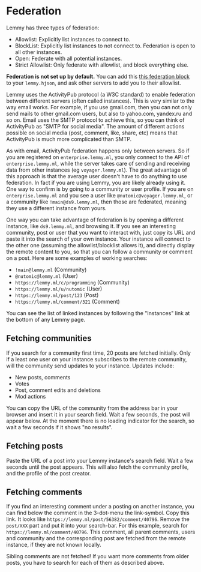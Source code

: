 # Federation

Lemmy has three types of federation:

- Allowlist: Explicitly list instances to connect to.
- BlockList: Explicitly list instances to not connect to. Federation is open to all other instances.
- Open: Federate with all potential instances.
- Strict Allowlist: Only federate with allowlist, and block everything else.

**Federation is not set up by default.** You can add this [this federation block](https://github.com/lemmynet/lemmy/blob/main/config/config.hjson#L64) to your `lemmy.hjson`, and ask other servers to add you to their allowlist.

Lemmy uses the ActivityPub protocol (a W3C standard) to enable federation between different servers (often called instances). This is very similar to the way email works. For example, if you use gmail.com, then you can not only send mails to other gmail.com users, but also to yahoo.com, yandex.ru and so on. Email uses the SMTP protocol to achieve this, so you can think of ActivityPub as "SMTP for social media". The amount of different actions possible on social media (post, comment, like, share, etc) means that ActivityPub is much more complicated than SMTP.

As with email, ActivityPub federation happens only between servers. So if you are registered on `enterprise.lemmy.ml`, you only connect to the API of `enterprise.lemmy.ml`, while the server takes care of sending and receiving data from other instances (eg `voyager.lemmy.ml`). The great advantage of this approach is that the average user doesn't have to do anything to use federation. In fact if you are using Lemmy, you are likely already using it. One way to confirm is by going to a community or user profile. If you are on `enterprise.lemmy.ml` and you see a user like `@nutomic@voyager.lemmy.ml`, or a community like `!main@ds9.lemmy.ml`, then those are federated, meaning they use a different instance from yours.

One way you can take advantage of federation is by opening a different instance, like `ds9.lemmy.ml`, and browsing it. If you see an interesting community, post or user that you want to interact with, just copy its URL and paste it into the search of your own instance. Your instance will connect to the other one (assuming the allowlist/blocklist allows it), and directly display the remote content to you, so that you can follow a community or comment on a post. Here are some examples of working searches:

- `!main@lemmy.ml` (Community)
- `@nutomic@lemmy.ml` (User)
- `https://lemmy.ml/c/programming` (Community)
- `https://lemmy.ml/u/nutomic` (User)
- `https://lemmy.ml/post/123` (Post)
- `https://lemmy.ml/comment/321` (Comment)

You can see the list of linked instances by following the "Instances" link at the bottom of any Lemmy page.

## Fetching communities

If you search for a community first time, 20 posts are fetched initially. Only if a least one user on your instance subscribes to the remote community, will the community send updates to your instance. Updates include: 

- New posts, comments
- Votes
- Post, comment edits and deletions
- Mod actions

You can copy the URL of the community from the address bar in your browser and insert it in your search field. Wait a few seconds, the post will appear below. At the moment there is no loading indicator for the search, so wait a few seconds if it shows "no results".

## Fetching posts

Paste the URL of a post into your Lemmy instance's search field. Wait a few seconds until the post appears. This will also fetch the community profile, and the profile of the post creator.

## Fetching comments

If you find an interesting comment under a posting on another instance, you can find below the comment in the 3-dot-menu the link-symbol. Copy this link. It looks like `https://lemmy.ml/post/56382/comment/40796`. Remove the `post/XXX` part and put it into your search-bar. For this example, search for `https://lemmy.ml/comment/40796`. This comment, all parent comments, users and community and the corresponding post are fetched from the remote instance, if they are not known locally.

Sibling comments are not fetched! If you want more comments from older posts, you have to search for each of them as described above.
